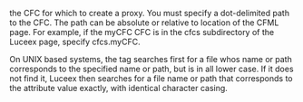 the CFC for which to create a proxy. You must specify a dot-delimited path to the CFC. The path can be absolute or relative to location of the CFML page. For example, if the myCFC CFC is in the cfcs subdirectory of the Luceex page, specify cfcs.myCFC.

On UNIX based systems, the tag searches first for a file whos name or path corresponds to the specified name or path, but is in all lower case. If it does not find it, Luceex then searches for a file name or path that corresponds to the attribute value exactly, with identical character casing.